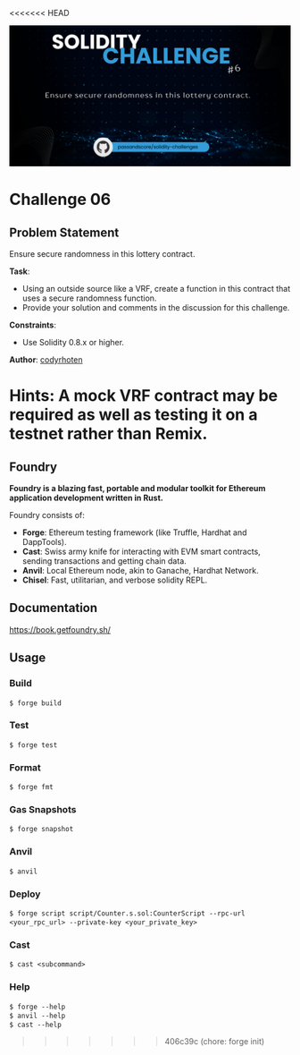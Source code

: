 <<<<<<< HEAD

<p align="center">
  <img src="./assets/TN-Challenge-6.png" alt="Challenge-6"/>
</p>

# Challenge 06

## Problem Statement

Ensure secure randomness in this lottery contract.

**Task**:
- Using an outside source like a VRF, create a function in this contract that uses a secure randomness function.
- Provide your solution and comments in the discussion for this challenge.

**Constraints**:
- Use Solidity 0.8.x or higher.

**Author**: [codyrhoten](https://github.com/codyrhoten)

**Hints**: 
A mock VRF contract may be required as well as testing it on a testnet rather than Remix.
=======
## Foundry

**Foundry is a blazing fast, portable and modular toolkit for Ethereum application development written in Rust.**

Foundry consists of:

-   **Forge**: Ethereum testing framework (like Truffle, Hardhat and DappTools).
-   **Cast**: Swiss army knife for interacting with EVM smart contracts, sending transactions and getting chain data.
-   **Anvil**: Local Ethereum node, akin to Ganache, Hardhat Network.
-   **Chisel**: Fast, utilitarian, and verbose solidity REPL.

## Documentation

https://book.getfoundry.sh/

## Usage

### Build

```shell
$ forge build
```

### Test

```shell
$ forge test
```

### Format

```shell
$ forge fmt
```

### Gas Snapshots

```shell
$ forge snapshot
```

### Anvil

```shell
$ anvil
```

### Deploy

```shell
$ forge script script/Counter.s.sol:CounterScript --rpc-url <your_rpc_url> --private-key <your_private_key>
```

### Cast

```shell
$ cast <subcommand>
```

### Help

```shell
$ forge --help
$ anvil --help
$ cast --help
```
>>>>>>> 406c39c (chore: forge init)
